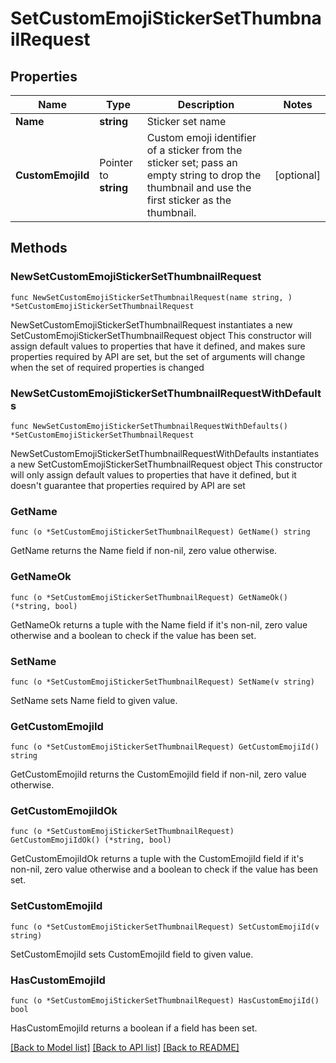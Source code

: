 # SetCustomEmojiStickerSetThumbnailRequest

## Properties

Name | Type | Description | Notes
------------ | ------------- | ------------- | -------------
**Name** | **string** | Sticker set name | 
**CustomEmojiId** | Pointer to **string** | Custom emoji identifier of a sticker from the sticker set; pass an empty string to drop the thumbnail and use the first sticker as the thumbnail. | [optional] 

## Methods

### NewSetCustomEmojiStickerSetThumbnailRequest

`func NewSetCustomEmojiStickerSetThumbnailRequest(name string, ) *SetCustomEmojiStickerSetThumbnailRequest`

NewSetCustomEmojiStickerSetThumbnailRequest instantiates a new SetCustomEmojiStickerSetThumbnailRequest object
This constructor will assign default values to properties that have it defined,
and makes sure properties required by API are set, but the set of arguments
will change when the set of required properties is changed

### NewSetCustomEmojiStickerSetThumbnailRequestWithDefaults

`func NewSetCustomEmojiStickerSetThumbnailRequestWithDefaults() *SetCustomEmojiStickerSetThumbnailRequest`

NewSetCustomEmojiStickerSetThumbnailRequestWithDefaults instantiates a new SetCustomEmojiStickerSetThumbnailRequest object
This constructor will only assign default values to properties that have it defined,
but it doesn't guarantee that properties required by API are set

### GetName

`func (o *SetCustomEmojiStickerSetThumbnailRequest) GetName() string`

GetName returns the Name field if non-nil, zero value otherwise.

### GetNameOk

`func (o *SetCustomEmojiStickerSetThumbnailRequest) GetNameOk() (*string, bool)`

GetNameOk returns a tuple with the Name field if it's non-nil, zero value otherwise
and a boolean to check if the value has been set.

### SetName

`func (o *SetCustomEmojiStickerSetThumbnailRequest) SetName(v string)`

SetName sets Name field to given value.


### GetCustomEmojiId

`func (o *SetCustomEmojiStickerSetThumbnailRequest) GetCustomEmojiId() string`

GetCustomEmojiId returns the CustomEmojiId field if non-nil, zero value otherwise.

### GetCustomEmojiIdOk

`func (o *SetCustomEmojiStickerSetThumbnailRequest) GetCustomEmojiIdOk() (*string, bool)`

GetCustomEmojiIdOk returns a tuple with the CustomEmojiId field if it's non-nil, zero value otherwise
and a boolean to check if the value has been set.

### SetCustomEmojiId

`func (o *SetCustomEmojiStickerSetThumbnailRequest) SetCustomEmojiId(v string)`

SetCustomEmojiId sets CustomEmojiId field to given value.

### HasCustomEmojiId

`func (o *SetCustomEmojiStickerSetThumbnailRequest) HasCustomEmojiId() bool`

HasCustomEmojiId returns a boolean if a field has been set.


[[Back to Model list]](../README.md#documentation-for-models) [[Back to API list]](../README.md#documentation-for-api-endpoints) [[Back to README]](../README.md)


